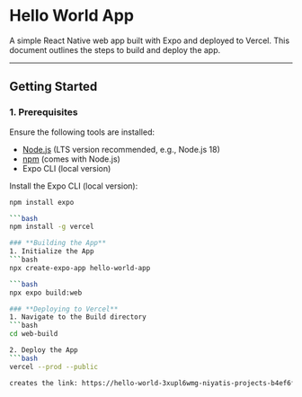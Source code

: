 # **Hello World App**

A simple React Native web app built with Expo and deployed to Vercel. This document outlines the steps to build and deploy the app.

---

## **Getting Started**

### **1. Prerequisites**
Ensure the following tools are installed:
- [Node.js](https://nodejs.org/) (LTS version recommended, e.g., Node.js 18)
- [npm](https://www.npmjs.com/) (comes with Node.js)
- Expo CLI (local version)

Install the Expo CLI (local version):
```bash
npm install expo

```bash
npm install -g vercel

### **Building the App**
1. Initialize the App
```bash
npx create-expo-app hello-world-app

```bash
npx expo build:web

### **Deploying to Vercel**
1. Navigate to the Build directory
```bash
cd web-build

2. Deploy the App
```bash
vercel --prod --public

creates the link: https://hello-world-3xupl6wmg-niyatis-projects-b4ef6fcc.vercel.app/

